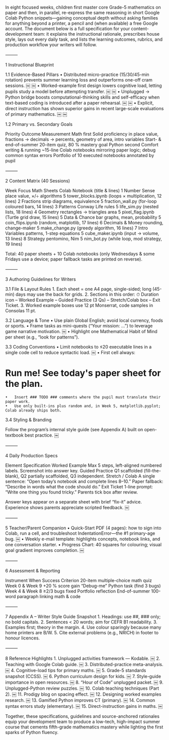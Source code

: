 In eight focused weeks, children first master core Grade-5 mathematics on paper and then, in parallel, re-express the same reasoning in short Google Colab Python snippets—gaining conceptual depth without asking families for anything beyond a printer, a pencil and (when available) a free Google account. The document below is a full specification for your content-development team: it explains the instructional rationale, prescribes house style, lays out every daily task, and lists the learning outcomes, rubrics, and production workflow your writers will follow.

⸻

1  Instructional Blueprint

1.1  Evidence-Based Pillars
	•	Distributed micro-practice (15/30/45-min rotation) prevents summer learning loss and outperforms one-off cram sessions.  ￼ ￼
	•	Worked-example first design lowers cognitive load, letting pupils study a model before attempting transfer.  ￼ ￼
	•	Unplugged → Python bridge boosts computational-thinking skills and self-efficacy when text-based coding is introduced after a paper rehearsal.  ￼ ￼
	•	Explicit, direct instruction has shown superior gains in recent large-scale evaluations of primary mathematics.  ￼ ￼

1.2  Primary vs. Secondary Goals

Priority	Outcome	Measurement
Math first	Solid proficiency in place value, fractions → decimals → percents, geometry of area, intro variables	Start- & end-of-summer 20-item quiz, 80 % mastery goal
Python second	Comfort writing & running ~15-line Colab notebooks mirroring paper logic; debug common syntax errors	Portfolio of 10 executed notebooks annotated by pupil


⸻

2  Content Matrix (40 Sessions)

Week	Focus	Math Sheets	Colab Notebook (title & lines)
1 Number Sense	place value, ×/÷ algorithms	5	tower_blocks.ipynb (loops × multiplication, 12 lines)
2 Fractions	strip diagrams, equivalence	5	fraction_wall.py (for-loop coloured bars, 14 lines)
3 Patterns	Conway Life rules	5	life_sim.py (nested lists, 18 lines)
4 Geometry	rectangles → triangles area	5	pixel_flag.ipynb (Turtle grid draw, 15 lines)
5 Data & Chance	bar graphs, mean, probability	5	coin_flips.ipynb (random, matplotlib, 17 lines)
6 Decimals & Money	rounding, change-maker	5	make_change.py (greedy algorithm, 16 lines)
7 Intro Variables	patterns, 1-step equations	5	cube_maker.ipynb (input -> volume, 13 lines)
8 Strategy	pentomino, Nim	5	nim_bot.py (while loop, mod strategy, 19 lines)

Total: 40 paper sheets + 10 Colab notebooks (only Wednesdays & some Fridays use a device; paper fallback tasks are printed on reverse).

⸻

3  Authoring Guidelines for Writers

3.1  File & Layout Rules
	1.	Each sheet = one A4 page, single-sided; long (45-min) days may use the back for grids.
	2.	Sections in this order: ⏱ Duration icon – Worked Example – Guided Practice (3 Qs) – Stretch/Colab box – Exit Ticket.
	3.	Worked example boxes use 12 pt Monserrat, code samples in Consolas 11 pt.

3.2  Language & Tone
	•	Use plain Global English; avoid local currency, foods or sports.
	•	Frame tasks as mini-quests (“Your mission: …”) to leverage game narrative motivation.  ￼
	•	Highlight one Mathematical Habit of Mind per sheet (e.g., “look for patterns”).

3.3  Coding Conventions
	•	Limit notebooks to ≤20 executable lines in a single code cell to reduce syntactic load.  ￼
	•	First cell always:

# Run me!  See today's paper sheet for the plan.


	•	Insert ### TODO ### comments where the pupil must translate their paper work.
	•	Use only built-ins plus random and, in Week 5, matplotlib.pyplot; Colab already ships both.  ￼

3.4  Styling & Branding

Follow the program’s internal style guide (see Appendix A) built on open-textbook best practice.  ￼

⸻

4  Daily Production Specs

Element	Specification
Worked Example	Max 5 steps, left-aligned numbered labels. Screenshot into answer key.
Guided Practice	Q1 scaffolded (fill-the-blank), Q2 partially scaffolded, Q3 independent.
Stretch / Colab	A single sentence: “Open today’s notebook and complete lines 8–10.” Paper fallback: “Describe in words what the code should do.”
Exit Ticket	1-line prompt: “Write one thing you found tricky.” Parents tick box after review.

Answer keys appear on a separate sheet with brief “fix-it” advice. Experience shows parents appreciate scripted feedback.  ￼

⸻

5  Teacher/Parent Companion
	•	Quick-Start PDF (4 pages): how to sign into Colab, run a cell, and troubleshoot IndentationError—the #1 primary-age bug.  ￼
	•	Weekly e-mail template: highlights concepts, notebook links, and one conversation starter.
	•	Progress Chart: 40 squares for colouring; visual goal gradient improves completion.  ￼

⸻

6  Assessment & Reporting

Instrument	When	Success Criterion
20-item multiple-choice math quiz	Week 0 & Week 9	+20 % score gain
“Debug-me” Python task (find 3 bugs)	Week 4 & Week 8	≥2/3 bugs fixed
Portfolio reflection	End-of-summer	100-word paragraph linking math & code


⸻

7  Appendix A – Writer Style Guide Snapshot
	1.	Headings: use ##, ### only; no bold capitals.
	2.	Sentences < 20 words; aim for CEFR B1 readability.
	3.	Examples first; theory in the margin.
	4.	Use colour sparingly because many home printers are B/W.
	5.	Cite external problems (e.g., NRICH) in footer to honour licences.

⸻

8  Reference Highlights
	1.	Unplugged activities framework — Kodable.  ￼
	2.	Teaching with Google Colab guide.  ￼
	3.	Distributed-practice meta-analysis.  ￼
	4.	Cognitive-load tips for primary maths.  ￼
	5.	Grade-5 standards snapshot (CCSS).  ￼
	6.	Python curriculum design for kids.  ￼
	7.	Style-guide importance in open resources.  ￼
	8.	“Hour of Code” unplugged packet.  ￼
	9.	Unplugged-Python review puzzles.  ￼
	10.	Colab teaching techniques (Part 2).  ￼
	11.	Prodigy blog on spacing effect.  ￼
	12.	Designing worked examples research.  ￼
	13.	Gamified Python improves CT (primary).  ￼
	14.	Common syntax errors study (elementary).  ￼
	15.	Direct-instruction gains in maths.  ￼

Together, these specifications, guidelines and source-anchored rationales equip your development team to produce a low-tech, high-impact summer course that cements fifth-grade mathematics mastery while lighting the first sparks of Python fluency.
